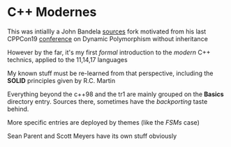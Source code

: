 # C++ Modernes

This was intiallly a John Bandela [sources](https://github.com/google/cpp-from-the-sky-down) fork motivated from his last CPPCon19 [conference](https://www.youtube.com/watch?v=PSxo85L2lC0) on Dynamic Polymorphism without inheritance

However by the far, it's my first *formal* introduction to the *modern* C++ technics, applied to the 11,14,17 languages

My known stuff must be re-learned from that perspective, including the **SOLID** principles given by R.C. Martin

Everything beyond the c++98 and the tr1 are mainly grouped on the **Basics** directory entry. Sources there, sometimes have the *backporting* taste behind.

More specific entries are deployed by themes (like the *FSMs* case)

Sean Parent and Scott Meyers have its own stuff obviously
